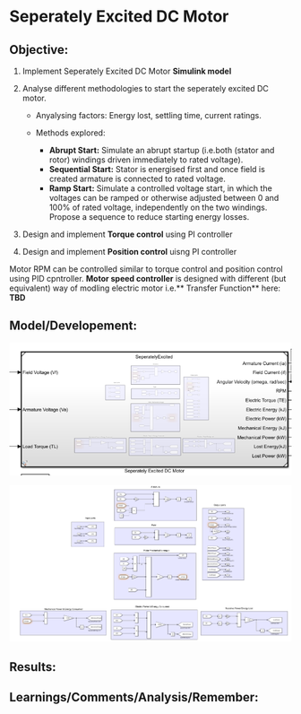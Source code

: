 # Seperately Excited DC Motor

## Objective:

1. Implement Seperately Excited DC Motor **Simulink model**
2. Analyse different methodologies to start the seperately excited DC motor.

   * Anyalysing factors: Energy lost, settling time, current ratings. 
   * Methods explored:
   
      *  **Abrupt Start:** Simulate an abrupt startup (i.e.both (stator and rotor) windings driven immediately to rated voltage).
      *  **Sequential Start:** Stator is energised first and once field is created armature is connected to rated voltage.
      *  **Ramp Start:** Simulate a controlled voltage start, in which the voltages can be ramped or otherwise adjusted between 0 and 100% of rated voltage, independently on the two windings. Propose a sequence to reduce starting energy losses. 

3. Design and implement **Torque control** using PI controller
4. Design and implement **Position control** uisng PI controller

Motor RPM can be controlled similar to torque control and position control using PID cpntroller. **Motor speed controller** is designed with different (but equivalent) way of modling electric motor i.e.** Transfer Function** here: **TBD** 

## Model/Developement:

![Screenshot](SeperatelyExcitedDCMachine_SimulinkModel_InputOutputPort.png)

![Screenshot](SeperatelyExcitedDCMachine_SimulinkModel.png)

## Results:

## Learnings/Comments/Analysis/Remember:

 



